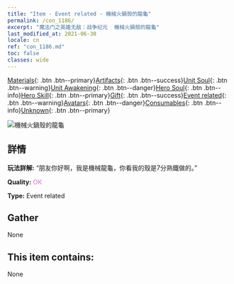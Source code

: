 ```yaml
---
title: "Item - Event related - 機械火鍋殼的龍龜"
permalink: /con_1186/
excerpt: "魔法门之英雄无敌：战争纪元  機械火鍋殼的龍龜"
last_modified_at: 2021-06-30
locale: cn
ref: "con_1186.md"
toc: false
classes: wide
---
```

 [Materials](/ItemsCN/){: .btn .btn--primary}[Artifacts](/ItemsCN/Artifacts/){: .btn .btn--success}[Unit Soul](/ItemsCN/UnitSoul/){: .btn .btn--warning}[Unit Awakening](/ItemsCN/UnitAwakening/){: .btn .btn--danger}[Hero Soul](/ItemsCN/HeroSoul/){: .btn .btn--info}[Hero Skill](/ItemsCN/HeroSkill/){: .btn .btn--primary}[Gift](/ItemsCN/Gift/){: .btn .btn--success}[Event related](/ItemsCN/Events/){: .btn .btn--warning}[Avatars](/ItemsCN/Avatars/){: .btn .btn--danger}[Consumables](/ItemsCN/Consumables/){: .btn .btn--info}[Unknown](/ItemsCN/Unknown/){: .btn .btn--primary}

 ![機械火鍋殼的龍龜](/images/t/i_81512231.png)

## 詳情
 **玩法詳解:** “朋友你好啊，我是機械龍龜，你看我的殼是7分熟鐵做的。”

 **Quality:** <span style="color: #DA70D6">OK</span>

 **Type:** Event related

## Gather

  None

## This item contains:

  None

